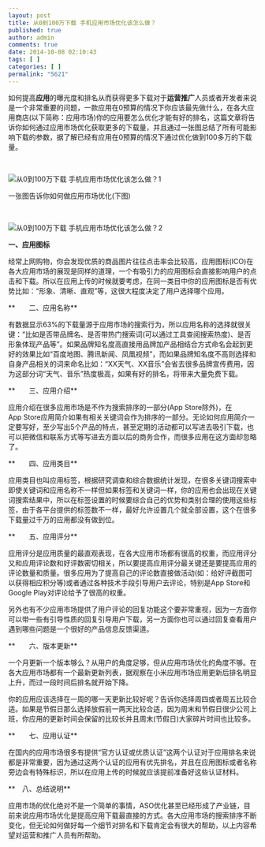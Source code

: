 ```yaml
---
layout: post
title: 从0到100万下载 手机应用市场优化该怎么做？
published: true
author: admin
comments: true
date: 2014-10-08 02:10:43
tags: [ ]
categories: [ ]
permalink: "5621"
---
```

如何提高**应用**的曝光度和排名从而获得更多下载对于**运营推广**人员或者开发者来说是一个非常重要的问题，一款应用在0预算的情况下你应该最先做什么，在各大应用商店(以下简称：应用市场)你的应用要怎么优化才能有好的排名，这篇文章将告诉你如何通过应用市场优化获取更多的下载量，并且通过一张图总结了所有可能影响下载的参数，据了解已经有应用在0预算的情况下通过优化做到100多万的下载量。

&nbsp;

![从0到100万下载 手机应用市场优化该怎么做？1][1]
  
一张图告诉你如何做应用市场优化(下图)

&nbsp;

![从0到100万下载 手机应用市场优化该怎么做？2][2]
  
**一、应用图标**
  
经常上网购物，你会发现优质的商品图片往往点击率会比较高，应用图标(ICO)在各大应用市场的展现是同样的道理，一个有吸引力的应用图标会直接影响用户的点击和下载。所以在应用上传的时候就要考虑，在同一类目中你的应用图标是否有优势比如：“形象、清晰、直观”等，这很大程度决定了用户选择哪个应用。
  
**　　二、应用名称**
  
有数据显示63%的下载量源于应用市场的搜索行为，所以应用名称的选择就很关键：“比如是否带品牌名、是否带热门搜索词(可以通过工具查阅搜索热度)、是否形象体现产品等”。如果品牌知名度高直接用品牌加产品相结合方式命名会起到更好的效果比如“百度地图、腾讯新闻、凤凰视频”，而如果品牌知名度不高则选择和自身产品相关的词来命名比如：“XX天气、XX音乐”会省去很多品牌宣传费用，因为这部分词“天气、音乐”热度极高，如果有好的排名，将带来大量免费下载。
  
**　　三、应用介绍**
  
应用介绍在很多应用市场是不作为搜索排序的一部分(App Store除外)，在App Store应用简介如果有相关关键词会作为排序的一部分。无论如何应用简介一定要写好，至少写出5个产品的特点，甚至定期的活动都可以写进去吸引下载，也可以把微信和联系方式等写进去方面以后的商务合作，而很多应用在这方面却忽略了。

**　　四、应用类目**
  
应用类目也叫应用标签，根据研究调查和综合数据统计发现，在很多关键词搜索中即使关键词和应用名称不一样但如果标签和关键词一样，你的应用也会出现在关键词搜索结果中，所以在标签设置的时候要综合自己的优势和类别合理的使用这些标签，由于各平台提供的标签数不一样，最好允许设置几个就全部设置，这个在很多下载量过千万的应用都没有做到位。
  
**　　五、应用评分**
  
应用评分是应用质量的最直观表现，在各大应用市场都有很高的权重，而应用评分又和应用评论数和好评数密切相关，所以要提高应用评分最关键还是要提高应用的评论数量和质量。很多应用为了提高自己的评论数直接做活动(如：给好评截图可以获得相应积分等)或者通过各种技术手段引导用户去评论，特别是App Store和Google Play对评论给予了很高的权重。
  
另外也有不少应用市场提供了用户评论的回复功能这个要非常重视，因为一方面你可以带一些有引导性质的回复引导用户下载，另一方面你也可以通过回复查看用户遇到哪些问题是一个很好的产品信息反馈渠道。
  
**　　六、版本更新**
  
一个月更新一个版本够么？从用户的角度足够，但从应用市场优化的角度不够。在各大应用市场都有一个最新更新列表，据观察在小米应用市场应用更新后排名明显上升，而过一段时间后排名就开始下降。
  
你的应用应该选择在一周的哪一天更新比较好呢？告诉你选择周四或者周五比较合适。如果是节假日那么选择放假前一两天比较合适，因为周末和节假日很少公司上班，你应用的更新时间会保留的比较长并且周末(节假日)大家碎片时间也比较多。
  
**　　七、应用认证**
  
在国内的应用市场很多有提供“官方认证或优质认证”这两个认证对于应用排名来说都是非常重要，因为通过这两个认证的应用有优先排名，并且在应用图标或者名称旁边会有特殊标识，所以在应用上传的时候就应该提前准备好这些认证材料。
  
**　八、总结说明**
  
应用市场的优化绝对不是一个简单的事情，ASO优化甚至已经形成了产业链，目前来说应用市场优化是提高应用下载最直接的方式。各大应用市场的搜索排序不断变化，但无论如何做好每一个细节对排名和下载肯定会有很大的帮助，以上内容希望对运营和推广人员有所帮助。

 [1]: http://yongz.com/yz/wp-content/uploads/2014/10/22e3787684958a8ca64cd72e156e49d2.jpg "从0到100万下载 手机应用市场优化该怎么做？1"
 [2]: http://yongz.com/yz/wp-content/uploads/2014/10/494d810ad5c269f21f17b04f941fdfe4.jpg "从0到100万下载 手机应用市场优化该怎么做？2"